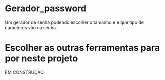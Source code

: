 # Gerador_password

Um gerador de senha podendo escolher o tamanho e e que tipo de caracteres vão na senha.

# Escolher as outras ferramentas para por neste projeto

EM CONSTRUÇÃO
